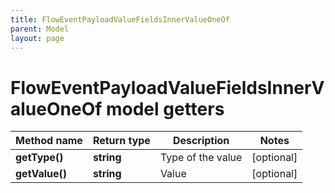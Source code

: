 ```yaml
---
title: FlowEventPayloadValueFieldsInnerValueOneOf
parent: Model
layout: page
---
```


# FlowEventPayloadValueFieldsInnerValueOneOf model getters

Method name | Return type | Description | Notes
------------ | ------------- | ------------- | -------------
**getType()** | **string** | Type of the value | [optional]
**getValue()** | **string** | Value | [optional]

